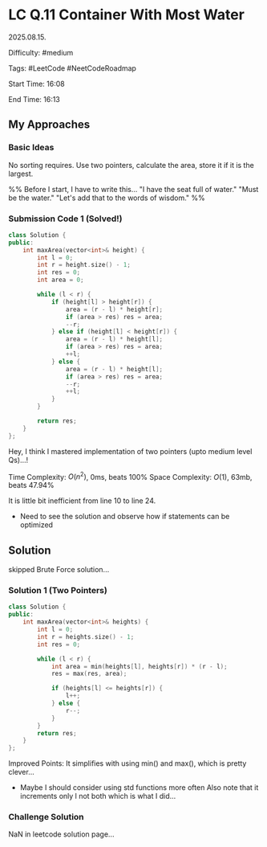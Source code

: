 # LC Q.11 Container With Most Water

2025.08.15.

Difficulty: #medium

Tags: #LeetCode #NeetCodeRoadmap

Start Time: 16:08

End Time: 16:13

## My Approaches

### Basic Ideas
No sorting requires.
Use two pointers, calculate the area, store it if it is the largest.

%%
Before I start, I have to write this...
"I have the seat full of water."
"Must be the water."
"Let's add that to the words of wisdom."
%%

### Submission Code 1 (Solved!)
~~~cpp
class Solution {
public:
    int maxArea(vector<int>& height) {
        int l = 0;
        int r = height.size() - 1;
        int res = 0;
        int area = 0;

        while (l < r) {
            if (height[l] > height[r]) {
                area = (r - l) * height[r];
                if (area > res) res = area;
                --r;
            } else if (height[l] < height[r]) {
                area = (r - l) * height[l];
                if (area > res) res = area;
                ++l;
            } else {
                area = (r - l) * height[l];
                if (area > res) res = area;
                --r;
                ++l;
            }
        }

        return res;
    }
};
~~~

Hey, I think I mastered implementation of two pointers (upto medium level Qs)...!

Time Complexity: $O(n^2)$, 0ms, beats 100%
Space Complexity: $O(1)$, 63mb, beats 47.94%

It is little bit inefficient from line 10 to line 24.
- Need to see the solution and observe how if statements can be optimized

## Solution
skipped Brute Force solution...

### Solution 1 (Two Pointers)
~~~cpp
class Solution {
public:
    int maxArea(vector<int>& heights) {
        int l = 0;
        int r = heights.size() - 1;
        int res = 0;

        while (l < r) {
            int area = min(heights[l], heights[r]) * (r - l);
            res = max(res, area);

            if (heights[l] <= heights[r]) {
                l++;
            } else {
                r--;
            }
        }
        return res;
    }
};
~~~

Improved Points:
It simplifies with using min() and max(), which is pretty clever...
- Maybe I should consider using std functions more often
Also note that it increments only l not both which is what I did...

### Challenge Solution
NaN in leetcode solution page...